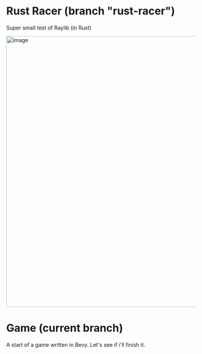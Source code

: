 # Rust Racer (branch "rust-racer")
Super small test of Raylib (in Rust)

<img width="1278" height="721" alt="image" src="https://github.com/user-attachments/assets/0c2bf299-47c1-477f-9b76-a788908dd4c7" />

# Game (current branch)
A start of a game written in Bevy. Let's see if i'll finish it.